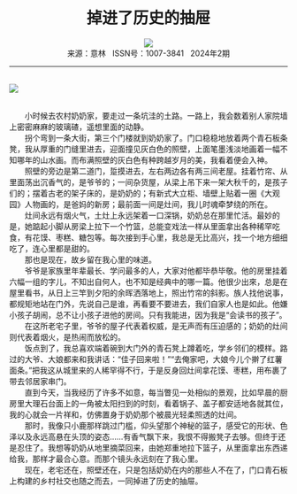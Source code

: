 # <center>掉进了历史的抽屉</center>

<div align=center><img src="http://fslib.vip.qikan.cn/img.ashx?key=%d7%f7%d5%df%a3%ba%d3%e3%dc%bd%c8%d8"></div>

<center>来源：意林   ISSN号：1007-3841   2024年2期</center>

* * *

<br>![](http://img.resource.qikan.cn/markvip/qkimages/yili/yili202402/yili20240228-1-l.jpg)

  
<br>　　小时候去农村奶奶家，要走过一条坑洼的土路。一路上，我会数着别人家院墙上密密麻麻的玻璃碴，遥想里面的动静。  
　　拐个弯到一条大街，第三个门楼就到奶奶家了。门口稳稳地放着两个青石板条凳，我从厚重的门缝里进去，迎面撞见灰白色的照壁，上面笔墨浅淡地画着一幅不知哪年的山水画。而布满照壁的灰白色有种跨越岁月的美，我看着便会入神。  
　　照壁的旁边是第二道门，踅摸进去，左右两边各有两三间老屋。挂着竹帘、从里面荡出沉香气的，是爷爷的；一间杂货屋，从梁上吊下来一架大秋千的，是孩子们的；摆着古老的架子床的，是奶奶的；有新式大立柜、墙壁上贴着一圈《大观园》人物画的，是爸妈的新房；最前面一间是灶间，我儿时魂牵梦绕的所在。  
　　灶间永远有烟火气，土灶上永远架着一口深锅，奶奶总在那里忙活。最妙的是，她踮起小脚从房梁上拉下一个竹篮，总能变戏法一样从里面拿出各种稀罕吃食，有花馍、枣糕、糖包等。每次接到手心里，我总是无比高兴，找一个地方细细吃了，连心里都是甜的。  
　　那也是现在，故乡留在我心里的味道。  
　　爷爷是家族里年辈最长、学问最多的人，大家对他都毕恭毕敬。他的房里挂着六幅一组的字儿，不知出自何人，也不知是经典中的哪一篇。他很少出來，总是在屋里看书，从日上三竿到夕阳的余晖洒落地上，照出竹帘的斜影。族人找他说事，都规矩地站在门外，先说自己是谁，再看要不要进去，我们自家人也是如此。他嫌小孩子胡闹，总不让小孩子进他的房间。只有我能进，因为我是“会读书的孩子”。  
　　在这所老宅子里，爷爷的屋子代表着权威，是无声而有压迫感的；奶奶的灶间则代表着烟火，是热闹而放松的。  
　　饭点到了，我总喜欢端着碗到大门外的青石凳上蹲着吃，学乡邻们的模样。路过的大爷、大娘都来和我讲话：“佳子回来啦！”“去俺家吧，大娘今儿个擀了红薯面条。”把我这从城里来的人稀罕得不行，于是反身回灶间拿花馍、枣糕，用布裹了带去邻居家串门。  
　　直到今天，当我经历了许多不如意，每当瞥见一处相似的景观，比如早晨的厨房里大理石台面上的一角被太阳扫到的时刻，看着锅子、盖子都安适地各就其位，我的心就会一片祥和，仿佛置身于奶奶那个被晨光轻柔照透的灶间。  
　　那时，我像只小鹿那样跳过门槛，仰头望那个神秘的篮子，感受它的形状、色泽以及永远高悬在头顶的姿态……有香气飘下来，我恨不得搬凳子去够。但终于还是忍住了。我想等奶奶从地里摘菜回来，由她郑重地拉下篮子，从里面拿出东西递给我，那样才最合心意。而那个镜头永远刻在了我心里。  
　　现在，老宅还在，照壁还在，只是包括奶奶在内的那些人不在了，门口青石板上构建的乡村社交也随之而去，一同掉进了历史的抽屉。
